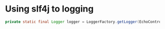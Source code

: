 # Using slf4j to logging

```java
private static final Logger logger = LoggerFactory.getLogger(EchoController.class);
```